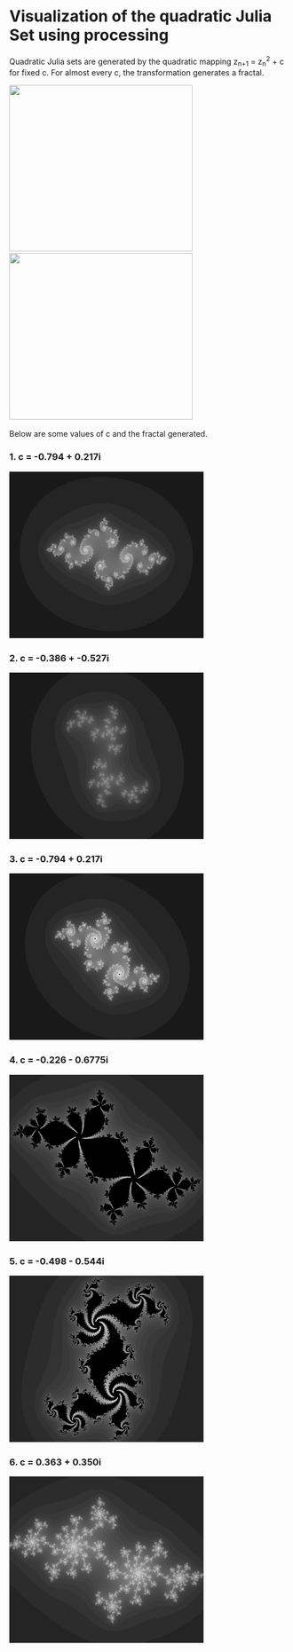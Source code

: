 # Visualization of the quadratic Julia Set using processing

 Quadratic Julia sets are generated by the quadratic mapping z<sub>n+1</sub> = z<sub>n</sub><sup>2</sup> + c for fixed c. For almost every c, the transformation generates
 a fractal. 
 
 <img src = "https://github.com/FaizalKarim280280/Julia-Set/blob/main/Plots/gif1.gif" width = "330" height = "300"> &nbsp;&nbsp; <span>     </span>
 <img src = "https://github.com/FaizalKarim280280/Julia-Set/blob/main/Plots/gif2.gif" width = "330" height = "300">
 
 Below are some values of c and the fractal generated.

### 1. c = -0.794 + 0.217i
<img src = "https://github.com/FaizalKarim280280/Julia-Set/blob/main/Plots/0.png" width = "350" height = "300">

### 2. c = -0.386 + -0.527i
<img src = "https://github.com/FaizalKarim280280/Julia-Set/blob/main/Plots/1.png" width = "350" height = "300">

### 3. c = -0.794 + 0.217i
<img src = "https://github.com/FaizalKarim280280/Julia-Set/blob/main/Plots/2.png" width = "350" height = "300">

### 4. c = -0.226 - 0.6775i
<img src = "https://github.com/FaizalKarim280280/Julia-Set/blob/main/Plots/3.png" width = "350" height = "300">

### 5. c = -0.498 - 0.544i
<img src = "https://github.com/FaizalKarim280280/Julia-Set/blob/main/Plots/4.png" width = "350" height = "300">

### 6. c = 0.363 + 0.350i
<img src = "https://github.com/FaizalKarim280280/Julia-Set/blob/main/Plots/5.png" width = "350" height = "300">
